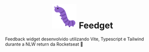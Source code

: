 <h1  align="center"><img src="./src/assets/bug.svg" /> Feedget</h1>

<p>Feedback widget desenvolvido utilizando Vite, Typescript e Tailwind durante a NLW return da Rocketseat 🚀</p>
